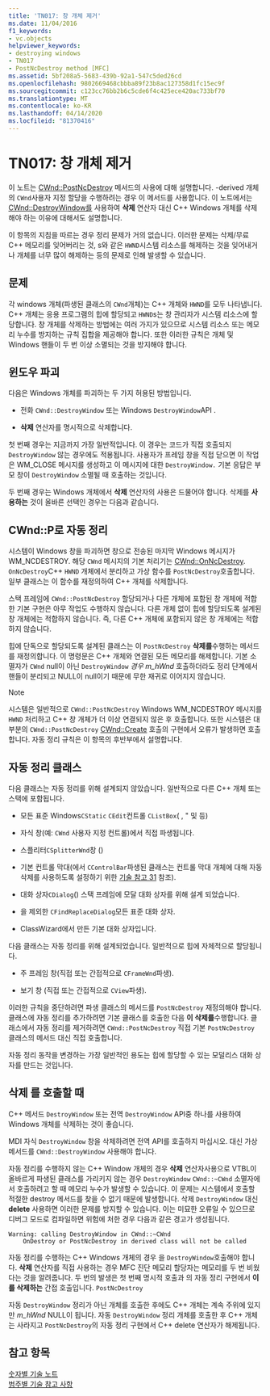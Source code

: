 ```yaml
---
title: 'TN017: 창 개체 제거'
ms.date: 11/04/2016
f1_keywords:
- vc.objects
helpviewer_keywords:
- destroying windows
- TN017
- PostNcDestroy method [MFC]
ms.assetid: 5bf208a5-5683-439b-92a1-547c5ded26cd
ms.openlocfilehash: 9802669468cbbba89f23b8ac127358d1fc15ec9f
ms.sourcegitcommit: c123cc76bb2b6c5cde6f4c425ece420ac733bf70
ms.translationtype: MT
ms.contentlocale: ko-KR
ms.lasthandoff: 04/14/2020
ms.locfileid: "81370416"
---
```

# <a name="tn017-destroying-window-objects"></a>TN017: 창 개체 제거

이 노트는 [CWnd::PostNcDestroy](../mfc/reference/cwnd-class.md#postncdestroy) 메서드의 사용에 대해 설명합니다. -derived 개체의 `CWnd`사용자 지정 할당을 수행하려는 경우 이 메서드를 사용합니다. 이 노트에서는 [CWnd::DestroyWindow를](../mfc/reference/cwnd-class.md#destroywindow) 사용하여 **삭제** 연산자 대신 C++ Windows 개체를 삭제해야 하는 이유에 대해서도 설명합니다.

이 항목의 지침을 따르는 경우 정리 문제가 거의 없습니다. 이러한 문제는 삭제/무료 C++ 메모리를 잊어버리는 것, s와 같은 `HWND`시스템 리소스를 해제하는 것을 잊어내거나 개체를 너무 많이 해제하는 등의 문제로 인해 발생할 수 있습니다.

## <a name="the-problem"></a>문제

각 windows 개체(파생된 클래스의 `CWnd`개체)는 C++ 개체와 `HWND`를 모두 나타냅니다. C++ 개체는 응용 프로그램의 힙에 할당되고 `HWND`s는 창 관리자가 시스템 리소스에 할당합니다. 창 개체를 삭제하는 방법에는 여러 가지가 있으므로 시스템 리소스 또는 메모리 누수를 방지하는 규칙 집합을 제공해야 합니다. 또한 이러한 규칙은 개체 및 Windows 핸들이 두 번 이상 소멸되는 것을 방지해야 합니다.

## <a name="destroying-windows"></a>윈도우 파괴

다음은 Windows 개체를 파괴하는 두 가지 허용된 방법입니다.

- 전화 `CWnd::DestroyWindow` 또는 Windows `DestroyWindow`API .

- **삭제** 연산자를 명시적으로 삭제합니다.

첫 번째 경우는 지금까지 가장 일반적입니다. 이 경우는 코드가 직접 호출되지 `DestroyWindow` 않는 경우에도 적용됩니다. 사용자가 프레임 창을 직접 닫으면 이 작업은 WM_CLOSE 메시지를 생성하고 이 메시지에 대한 `DestroyWindow.` 기본 응답은 부모 창이 `DestroyWindow` 소멸될 때 호출하는 것입니다.

두 번째 경우는 Windows 개체에서 **삭제** 연산자의 사용은 드물어야 합니다. 삭제를 **사용하는** 것이 올바른 선택인 경우는 다음과 같습니다.

## <a name="auto-cleanup-with-cwndpostncdestroy"></a>CWnd::P로 자동 정리

시스템이 Windows 창을 파괴하면 창으로 전송된 마지막 Windows 메시지가 WM_NCDESTROY. 해당 `CWnd` 메시지의 기본 처리기는 [CWnd::OnNcDestroy](../mfc/reference/cwnd-class.md#onncdestroy). `OnNcDestroy`C++ `HWND` 개체에서 분리하고 가상 함수를 `PostNcDestroy`호출합니다. 일부 클래스는 이 함수를 재정의하여 C++ 개체를 삭제합니다.

스택 프레임에 `CWnd::PostNcDestroy` 할당되거나 다른 개체에 포함된 창 개체에 적합한 기본 구현은 아무 작업도 수행하지 않습니다. 다른 개체 없이 힙에 할당되도록 설계된 창 개체에는 적합하지 않습니다. 즉, 다른 C++ 개체에 포함되지 않은 창 개체에는 적합하지 않습니다.

힙에 단독으로 할당되도록 설계된 클래스는 이 `PostNcDestroy` **삭제를**수행하는 메서드를 재정의합니다. 이 명령문은 C++ 개체와 연결된 모든 메모리를 해제합니다. 기본 소멸자가 `CWnd` null이 아닌 `DestroyWindow` *경우 m_hWnd* 호출하더라도 정리 단계에서 핸들이 분리되고 NULL이 null이기 때문에 무한 재귀로 이어지지 않습니다.

> [!NOTE]
> 시스템은 일반적으로 `CWnd::PostNcDestroy` Windows WM_NCDESTROY 메시지를 `HWND` 처리하고 C++ 창 개체가 더 이상 연결되지 않은 후 호출합니다. 또한 시스템은 대부분의 `CWnd::PostNcDestroy` [CWnd::Create](../mfc/reference/cwnd-class.md#create) 호출의 구현에서 오류가 발생하면 호출합니다. 자동 정리 규칙은 이 항목의 후반부에서 설명합니다.

## <a name="auto-cleanup-classes"></a>자동 정리 클래스

다음 클래스는 자동 정리를 위해 설계되지 않았습니다. 일반적으로 다른 C++ 개체 또는 스택에 포함됩니다.

- 모든 표준 Windows`CStatic` `CEdit`컨트롤 `CListBox`( , " 및 등)

- 자식 창(예: `CWnd` 사용자 지정 컨트롤)에서 직접 파생됩니다.

- 스플리터`CSplitterWnd`창 ()

- 기본 컨트롤 막대(에서 `CControlBar`파생된 클래스는 컨트롤 막대 개체에 대해 자동 삭제를 사용하도록 설정하기 위한 [기술 참고 31](../mfc/tn031-control-bars.md) 참조).

- 대화 상자`CDialog`() 스택 프레임에 모달 대화 상자를 위해 설계 되었습니다.

- 을 제외한 `CFindReplaceDialog`모든 표준 대화 상자.

- ClassWizard에서 만든 기본 대화 상자입니다.

다음 클래스는 자동 정리를 위해 설계되었습니다. 일반적으로 힙에 자체적으로 할당됩니다.

- 주 프레임 창(직접 또는 간접적으로 `CFrameWnd`파생).

- 보기 창 (직접 또는 간접적으로 `CView`파생).

이러한 규칙을 중단하려면 파생 클래스의 메서드를 `PostNcDestroy` 재정의해야 합니다. 클래스에 자동 정리를 추가하려면 기본 클래스를 호출한 다음 **이 삭제를**수행합니다. 클래스에서 자동 정리를 제거하려면 `CWnd::PostNcDestroy` 직접 기본 `PostNcDestroy` 클래스의 메서드 대신 직접 호출합니다.

자동 정리 동작을 변경하는 가장 일반적인 용도는 힙에 할당할 수 있는 모덜리스 대화 상자를 만드는 것입니다.

## <a name="when-to-call-delete"></a>삭제 를 호출할 때

C++ 메서드 `DestroyWindow` 또는 전역 `DestroyWindow` API중 하나를 사용하여 Windows 개체를 삭제하는 것이 좋습니다.

MDI 자식 `DestroyWindow` 창을 삭제하려면 전역 API를 호출하지 마십시오. 대신 가상 메서드를 `CWnd::DestroyWindow` 사용해야 합니다.

자동 정리를 수행하지 않는 C++ Window 개체의 경우 **삭제** 연산자사용으로 VTBL이 올바르게 파생된 클래스를 가리키지 않는 경우 `DestroyWindow` `CWnd::~CWnd` 소멸자에서 호출하려고 할 때 메모리 누수가 발생할 수 있습니다. 이 문제는 시스템에서 호출할 적절한 destroy 메서드를 찾을 수 없기 때문에 발생합니다. 삭제 `DestroyWindow` 대신 **delete** 사용하면 이러한 문제를 방지할 수 있습니다. 이는 미묘한 오류일 수 있으므로 디버그 모드로 컴파일하면 위험에 처한 경우 다음과 같은 경고가 생성됩니다.

```
Warning: calling DestroyWindow in CWnd::~CWnd
    OnDestroy or PostNcDestroy in derived class will not be called
```

자동 정리를 수행하는 C++ Windows 개체의 경우 을 `DestroyWindow`호출해야 합니다. **삭제** 연산자를 직접 사용하는 경우 MFC 진단 메모리 할당자는 메모리를 두 번 비웠다는 것을 알려줍니다. 두 번의 발생은 첫 번째 명시적 호출과 의 자동 정리 구현에서 **이를 삭제하는** 간접 호출입니다. `PostNcDestroy`

자동 `DestroyWindow` 정리가 아닌 개체를 호출한 후에도 C++ 개체는 계속 주위에 있지만 *m_hWnd* NULL이 됩니다. 자동 `DestroyWindow` 정리 개체를 호출한 후 C++ 개체는 사라지고 `PostNcDestroy`의 자동 정리 구현에서 C++ delete 연산자가 해제됩니다.

## <a name="see-also"></a>참고 항목

[숫자별 기술 노트](../mfc/technical-notes-by-number.md)<br/>
[범주별 기술 참고 사항](../mfc/technical-notes-by-category.md)
